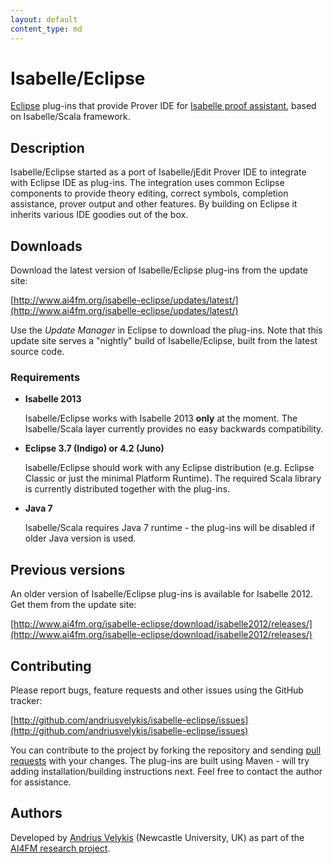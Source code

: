```yaml
---
layout: default
content_type: md
---
```


# Isabelle/Eclipse

[Eclipse][eclipse] plug-ins that provide Prover IDE for [Isabelle proof assistant][isabelle], based on Isabelle/Scala framework.

[eclipse]: http://www.eclipse.org/
[isabelle]: http://www.cl.cam.ac.uk/research/hvg/isabelle/

## Description

Isabelle/Eclipse started as a port of Isabelle/jEdit Prover IDE to integrate with Eclipse IDE as plug-ins. The integration uses common Eclipse components to provide theory editing, correct symbols, completion assistance, prover output and other features. By building on Eclipse it inherits various IDE goodies out of the box.

## Downloads

Download the latest version of Isabelle/Eclipse plug-ins from the update site:

[http://www.ai4fm.org/isabelle-eclipse/updates/latest/](http://www.ai4fm.org/isabelle-eclipse/updates/latest/)

Use the _Update Manager_ in Eclipse to download the plug-ins. Note that this update site serves a "nightly" build of Isabelle/Eclipse, built from the latest source code.

### Requirements

-   **Isabelle 2013**

    Isabelle/Eclipse works with Isabelle 2013 **only** at the moment. The Isabelle/Scala layer currently provides no easy backwards compatibility.
    
-   **Eclipse 3.7 (Indigo) or 4.2 (Juno)**

    Isabelle/Eclipse should work with any Eclipse distribution (e.g. Eclipse Classic or just the minimal Platform Runtime). The required Scala library is currently distributed together with the plug-ins.

-   **Java 7**

    Isabelle/Scala requires Java 7 runtime - the plug-ins will be disabled if older Java version is used.

## Previous versions

An older version of Isabelle/Eclipse plug-ins is available for Isabelle 2012. Get them from the update site:

[http://www.ai4fm.org/isabelle-eclipse/download/isabelle2012/releases/](http://www.ai4fm.org/isabelle-eclipse/download/isabelle2012/releases/)

    
## Contributing

Please report bugs, feature requests and other issues using the GitHub tracker:

[http://github.com/andriusvelykis/isabelle-eclipse/issues](http://github.com/andriusvelykis/isabelle-eclipse/issues)

You can contribute to the project by forking the repository and sending [pull requests][pull-req] with your changes. The plug-ins are built using Maven - will try adding installation/building instructions next. Feel free to contact the author for assistance. 

[pull-req]: https://help.github.com/articles/using-pull-requests/

## Authors

Developed by [Andrius Velykis][av] (Newcastle University, UK) as part of the [AI4FM research project][ai4fm].

[av]: http://andrius.velykis.lt
[ai4fm]: http://www.ai4fm.org

